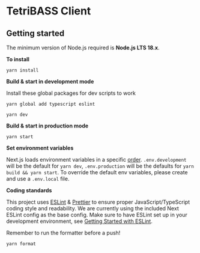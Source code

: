 # TetriBASS Client

## Getting started

The minimum version of Node.js required is **Node.js LTS 18.x**.

**To install**

```
yarn install
```

**Build & start in development mode**

Install these global packages for dev scripts to work

```
yarn global add typescript eslint
```

```
yarn dev
```

**Build & start in production mode**

```
yarn start
```

**Set environment variables**

Next.js loads environment variables in a specific [order](https://nextjs.org/docs/basic-features/environment-variables#environment-variable-load-order). `.env.development` will be the default for `yarn dev`, `.env.production` will be the defaults for `yarn build && yarn start`. To override the default env variables, please create and use a `.env.local` file.

**Coding standards**

This project uses [ESLint](https://eslint.org/) & [Prettier](https://prettier.io/) to ensure proper JavaScript/TypeScript coding style and readability. We are currently using the included Next ESLint config as the base config. Make sure to have ESLint set up in your development environment, see [Getting Started with ESLint](https://eslint.org/docs/user-guide/getting-started).

Remember to run the formatter before a push!

```
yarn format
```
